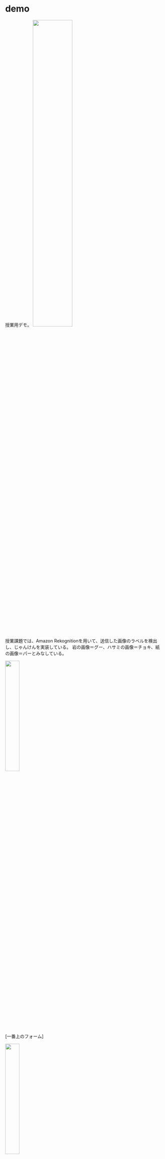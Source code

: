 # demo
授業用デモ。
<img src="" width="50%" />

授業課題では、Amazon Rekognitionを用いて、送信した画像のラベルを検出し、じゃんけんを実装している。
岩の画像＝グー、ハサミの画像＝チョキ、紙の画像＝パーとみなしている。

<img src="https://github.com/SunaharaKana/demo/assets/103554924/76fc03e9-194e-4256-a92a-3a580ce455ed" width="30%" />

[一番上のフォーム]


<img src="https://github.com/SunaharaKana/demo/assets/103554924/0bbe2603-7106-476b-9bd4-8f5b9c840464" width="30%" />

[guu-iwa.png]


<img src="https://github.com/SunaharaKana/demo/assets/103554924/e87dffdb-3f2d-4a50-b34f-bd5fcc8667c1" width="50%" />

[結果]


本当は人間の手の形からラベルを検出させ、じゃんけんをさせたいところだが、デフォルトのラベル検出だとうまくいかない。

<img src="https://github.com/SunaharaKana/demo/assets/103554924/9f41202e-3cb9-40e1-974b-0b63e6879ab1" width="80%" />
<img src="https://github.com/SunaharaKana/demo/assets/103554924/88a69bd5-b268-432d-b49f-6a487f7d27bb" width="80%" />
<img src="https://github.com/SunaharaKana/demo/assets/103554924/47b071d1-0f28-4150-a43f-b775e9c67aef" width="80%" />

背景のcomputerが検出されてしまったり、Body Partと検出されてしまったりしている。


# カスタムラベルを用いたじゃんけん

そこで、授業の発展形として、実際の人間の手でじゃんけんを行えるように改良し、デモとして授業内で見せた。

人間の手でじゃんけんの手を検出できるようにするには、カスタムラベルを用いる。

すると以下のようになる。

<img src="https://github.com/SunaharaKana/demo/assets/103554924/525f33f3-b5b2-4bf7-9dd9-3e7ef3beabbc" width="30%" />

[2番目のフォーム]


<img src="https://github.com/SunaharaKana/demo/assets/103554924/a9759e74-6f91-4796-b204-160a140be916" width="30%" />

[グー3.jpg]


![image](https://github.com/SunaharaKana/demo/assets/103554924/02094d67-0c3a-4b1a-a699-0e708441be0d)

[結果]



